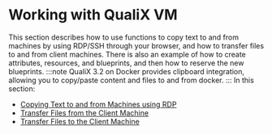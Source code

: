 # Working with QualiX VM

This section describes how to use functions to copy text to and from machines by using RDP/SSH through your browser, and how to transfer files to and from client machines. There is also an example of how to create attributes, resources, and blueprints, and then how to reserve the new blueprints.
:::note
QualiX 3.2 on Docker provides clipboard integration, allowing you to copy/paste content and files to and from docker.
:::
In this section:

- [Copying Text to and from Machines using RDP](https://help.quali.com/Online%20Help/0.0/Portal/Content/QualiX/Copy-txt-from-other-machines-RDP.htm)
- [Transfer Files from the Client Machine](https://help.quali.com/Online%20Help/0.0/Portal/Content/QualiX/File-trnsfr-from-client.htm)
- [Transfer Files to the Client Machine](https://help.quali.com/Online%20Help/0.0/Portal/Content/QualiX/File-transfer-to-the-client.htm)
